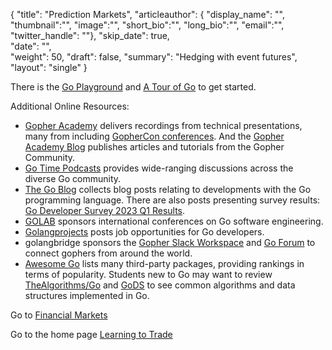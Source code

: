 {
  "title": "Prediction Markets",
  "articleauthor": {
             "display_name": "",
             "thumbnail":"", 
             "image":"", 
             "short_bio":"", 
             "long_bio":"", 
             "email":"",
             "twitter_handle": ""},
  "skip_date": true,                     
  "date": "",                    
  "weight": 50,
  "draft": false,
  "summary": "Hedging with event futures",
  "layout": "single"
}

There is the [Go Playground](https://go.dev/play/) and [A Tour of Go](https://go.dev/tour/welcome/1) to get started.


Additional Online Resources:
- [Gopher Academy](https://www.youtube.com/@GopherAcademy) delivers recordings from technical presentations, many from including [GopherCon conferences](https://www.gophercon.com/). And the [Gopher Academy Blog](https://blog.gopheracademy.com/) publishes articles and tutorials from the Gopher Community.
- [Go Time Podcasts](https://changelog.com/gotime) provides wide-ranging discussions across the diverse Go community.
- [The Go Blog](https://go.dev/blog/) collects blog posts relating to developments with the Go programming language. There are also posts presenting survey results: [Go Developer Survey 2023 Q1 Results](https://go.dev/blog/survey2023-q1-results).
- [GOLAB](https://golab.io/) sponsors international conferences on Go software engineering.
- [Golangprojects](https://www.golangprojects.com/) posts job opportunities for Go developers.
- golangbridge sponsors the [Gopher Slack Workspace](https://invite.slack.golangbridge.org) and [Go Forum](https://forum.golangbridge.org,) to connect gophers from around the world.
- [Awesome Go](https://go.libhunt.com/projects) lists many third-party packages, providing rankings in terms of popularity. Students new to Go may want to review [TheAlgorithms/Go](https://github.com/TheAlgorithms/Go) and [GoDS](https://github.com/emirpasic/gods) to see common algorithms and data structures implemented in Go.

Go to [Financial Markets](/markets/)

Go to the home page [Learning to Trade](/)